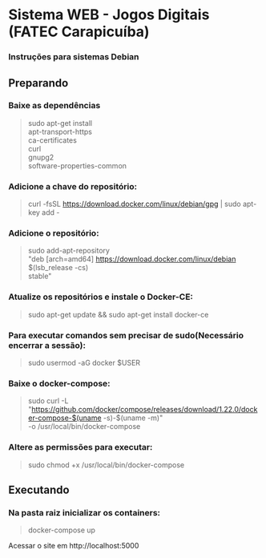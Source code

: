 # Sistema WEB - Jogos Digitais (FATEC Carapicuíba)

### Instruções para sistemas Debian
## Preparando

### Baixe as dependências
> sudo apt-get install \
>      apt-transport-https \
>      ca-certificates \
>      curl \
>      gnupg2 \
>      software-properties-common

### Adicione a chave do repositório:
> curl -fsSL https://download.docker.com/linux/debian/gpg | sudo apt-key add -

### Adicione o repositório:
> sudo add-apt-repository \
>    "deb [arch=amd64] https://download.docker.com/linux/debian \
>    $(lsb_release -cs) \
>    stable"

### Atualize os repositórios e instale o Docker-CE:
> sudo apt-get update && sudo apt-get install docker-ce

### Para executar comandos sem precisar de sudo(Necessário encerrar a sessão):
> sudo usermod -aG docker $USER

### Baixe o docker-compose:
> sudo curl -L "https://github.com/docker/compose/releases/download/1.22.0/docker-compose-$(uname -s)-$(uname -m)" \
    -o /usr/local/bin/docker-compose

### Altere as permissões para executar:
> sudo chmod +x /usr/local/bin/docker-compose


## Executando
### Na pasta raiz inicializar os containers:
> docker-compose up


Acessar o site em http://localhost:5000
